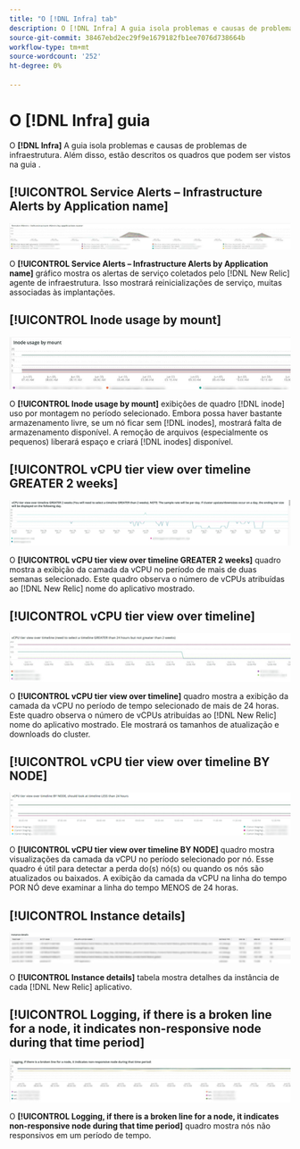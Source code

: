 ```yaml
---
title: "O [!DNL Infra] tab"
description: O [!DNL Infra] A guia isola problemas e causas de problemas de infraestrutura.
source-git-commit: 38467ebd2ec29f9e1679182fb1ee7076d738664b
workflow-type: tm+mt
source-wordcount: '252'
ht-degree: 0%

---
```



# O [!DNL Infra] guia

O **[!DNL Infra]** A guia isola problemas e causas de problemas de infraestrutura. Além disso, estão descritos os quadros que podem ser vistos na guia .

## [!UICONTROL Service Alerts – Infrastructure Alerts by Application name]

![Alertas de serviço](../../assets/tools/observation-for-adobe-commerce/service-alerts.jpg)

O **[!UICONTROL Service Alerts – Infrastructure Alerts by Application name]** gráfico mostra os alertas de serviço coletados pelo [!DNL New Relic] agente de infraestrutura. Isso mostrará reinicializações de serviço, muitas associadas às implantações.

## [!UICONTROL Inode usage by mount]

![Uso do nó por montagem](../../assets/tools/observation-for-adobe-commerce/inode-usage-mount.jpg)

O **[!UICONTROL Inode usage by mount]** exibições de quadro [!DNL inode] uso por montagem no período selecionado. Embora possa haver bastante armazenamento livre, se um nó ficar sem [!DNL inodes], mostrará falta de armazenamento disponível. A remoção de arquivos (especialmente os pequenos) liberará espaço e criará [!DNL inodes] disponível.

## [!UICONTROL vCPU tier view over timeline GREATER 2 weeks]

![Visualização da camada da vCPU na linha do tempo MAIOR 2 semanas](../../assets/tools/observation-for-adobe-commerce/vCPU-tier.jpg)

O **[!UICONTROL vCPU tier view over timeline GREATER 2 weeks]** quadro mostra a exibição da camada da vCPU no período de mais de duas semanas selecionado. Este quadro observa o número de vCPUs atribuídas ao [!DNL New Relic] nome do aplicativo mostrado.

## [!UICONTROL vCPU tier view over timeline]

![Exibição da camada da vCPU na linha do tempo](../../assets/tools/observation-for-adobe-commerce/vcpu-tier-24.jpg)

O **[!UICONTROL vCPU tier view over timeline]** quadro mostra a exibição da camada da vCPU no período de tempo selecionado de mais de 24 horas. Este quadro observa o número de vCPUs atribuídas ao [!DNL New Relic] nome do aplicativo mostrado. Ele mostrará os tamanhos de atualização e downloads do cluster.

## [!UICONTROL vCPU tier view over timeline BY NODE]

![Visualização da camada da vCPU na linha do tempo pelo NÓ](../../assets/tools/observation-for-adobe-commerce/infra_by_node.png)

O **[!UICONTROL vCPU tier view over timeline BY NODE]** quadro mostra visualizações da camada da vCPU no período selecionado por nó. Esse quadro é útil para detectar a perda do(s) nó(s) ou quando os nós são atualizados ou baixados. A exibição da camada da vCPU na linha do tempo POR NÓ deve examinar a linha do tempo MENOS de 24 horas.

## [!UICONTROL Instance details]

![Detalhes da instância](../../assets/tools/observation-for-adobe-commerce/instance-details.jpg)

O **[!UICONTROL Instance details]** tabela mostra detalhes da instância de cada [!DNL New Relic] aplicativo.

## [!UICONTROL Logging, if there is a broken line for a node, it indicates non-responsive node during that time period]

![nó não responsivo](../../assets/tools/observation-for-adobe-commerce/non-responsive-node.jpg)

O **[!UICONTROL Logging, if there is a broken line for a node, it indicates non-responsive node during that time period]** quadro mostra nós não responsivos em um período de tempo.
